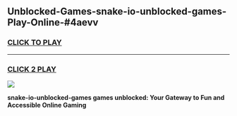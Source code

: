 
## Unblocked-Games-snake-io-unblocked-games-Play-Online-#4aevv
<h3>
<a href="https://premium.freeplayer.one?title=snake-io-unblocked-games&ref=27F">CLICK TO PLAY</a></h3>
<hr>

<h3>
<a href="https://premium.freeplayer.one?title=snake-io-unblocked-games&ref=27F">CLICK 2 PLAY</a>
  
</h3>

<a href="https://premium.freeplayer.one?title=snake-io-unblocked-games&ref=27F"><img src="https://clearcache.store/games.png"></a>


**snake-io-unblocked-games games unblocked: Your Gateway to Fun and Accessible Online Gaming**

